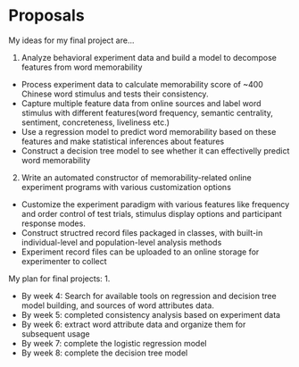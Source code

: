 # Proposals
My ideas for my final project are...

1. Analyze behavioral experiment data and build a model to decompose features from word memorability
  + Process experiment data to calculate memorability score of ~400 Chinese word stimulus and tests their consistency.
  + Capture multiple feature data from online sources and label word stimulus with different features(word frequency, semantic centrality, sentiment, concreteness, liveliness etc.)
  + Use a regression model to predict word memorability based on these features and make statistical inferences about features
  + Construct a decision tree model to see whether it can effectivelly predict word memorability

2. Write an automated constructor of memorability-related online experiment programs with various customization options
  + Customize the experiment paradigm with various features like frequency and order control of test trials, stimulus display options and participant response modes.
  + Construct structred record files packaged in classes, with built-in individual-level and population-level analysis methods
  + Experiment record files can be uploaded to an online storage for experimenter to collect

My plan for final projects:
1. 
+ By week 4: Search for available tools on regression and decision tree model building, and sources of word attributes data.
+ By week 5: completed consistency analysis based on experiment data
+ By week 6: extract word attribute data and organize them for subsequent usage
+ By week 7: complete the logistic regression model
+ By week 8: complete the decision tree model
